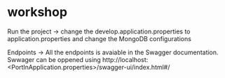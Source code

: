 # workshop
Run the project -> 
change the develop.application.properties to application.properties and change the MongoDB configurations

Endpoints ->
All the endpoints is avaiable in the Swagger documentation. Swwager can be oppened using http://localhost:<PortInApplication.properties>/swagger-ui/index.html#/

